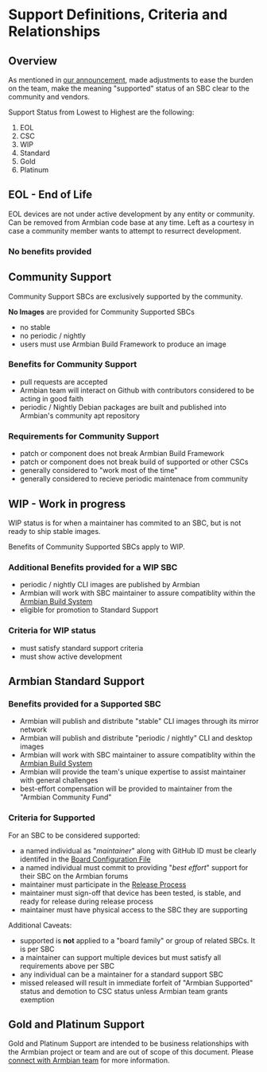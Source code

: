 # Support Definitions, Criteria and Relationships 

## Overview

As mentioned in [our announcement](https://www.armbian.com/newsflash/armbian-needs-your-help/), made adjustments to ease the burden on the team, make the meaning "supported" status of an SBC clear to the community and vendors.

Support Status from Lowest to Highest are the following:

1. EOL
2. CSC
3. WIP
4. Standard
5. Gold
6. Platinum

## EOL - End of Life

EOL devices are not under active development by any entity or community. Can be removed from Armbian code base at any time. Left as a courtesy in case a community member wants to attempt to resurrect development.

### No benefits provided

## Community Support

Community Support SBCs are exclusively supported by the community.

**No Images** are provided for Community Supported SBCs 

* no stable
* no periodic / nightly
* users must use Armbian Build Framework to produce an image

### Benefits for Community Support

* pull requests are accepted
* Armbian team will interact on Github with contributors considered to be acting in good faith
* periodic / Nightly Debian packages are built and published into Armbian's community apt repository

### Requirements for Community Support

* patch or component does not break Armbian Build Framework
* patch or component does not break build of supported or other CSCs
* generally considered to "work most of the time"
* generally considered to recieve periodic maintenace from community


## WIP - Work in progress

WIP status is for when a maintainer has commited to an SBC, but is not ready to ship stable images.

Benefits of Community Supported SBCs apply to WIP.

### Additional Benefits provided for a WIP SBC

* periodic / nightly CLI images are published by Armbian
* Armbian will work with SBC maintainer to assure compatiblity within the [Armbian Build System](https://github.com/armbian/build)
* eligible for promotion to Standard Support

### Criteria for WIP status

* must satisfy standard support criteria
* must show active development

## Armbian Standard Support

### Benefits provided for a Supported SBC

* Armbian will publish and distribute "stable" CLI images through its mirror network
* Armbian will publish and distribute "periodic / nightly" CLI and desktop images
* Armbian will work with SBC maintainer to assure compatiblity within the [Armbian Build System](https://github.com/armbian/build)
* Armbian will provide the team's unique expertise to assist maintainer with general challenges
* best-effort compensation will be provided to maintainer from the "Armbian Community Fund"

### Criteria for Supported

For an SBC to be considered supported:

* a named individual as "*maintainer*" along with GitHub ID must be clearly identifed in the [Board Configuration File](https://github.com/armbian/build/tree/master/config)
* a named individual must commit to providing "*best effort*" support for their SBC on the Armbian forums
* maintainer must participate in the [Release Process](https://docs.armbian.com/Process_Release-Model/#release-coordinating)
* maintainer must sign-off that device has been tested, is stable, and ready for release during release process
* maintainer must have physical access to the SBC they are supporting

Additional Caveats:

* supported is **not** applied to a "board family" or group of related SBCs. It is per SBC
* a maintainer can support multiple devices but must satisfy all requirements above per SBC
* any individual can be a maintainer for a standard support SBC
* missed released will result in immediate forfeit of "Armbian Supported" status and demotion to CSC status unless Armbian team grants exemption


## Gold and Platinum Support

Gold and Platinum Support are intended to be business relationships with the Armbian project or team and are out of scope of this document. Please [connect with Armbian team](https://www.armbian.com/contact) for more information.
